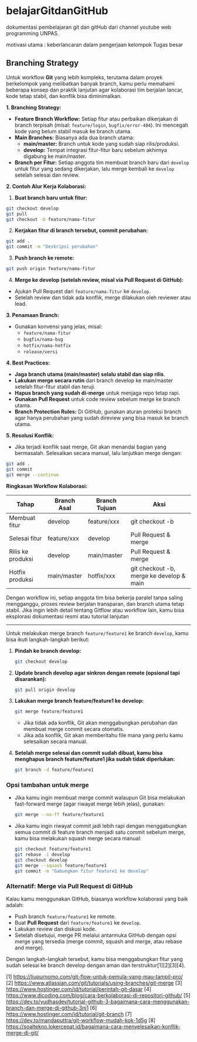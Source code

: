 # belajarGitdanGitHub

dokumentasi pembelajaran git dan gitHub dari channel youtube web programming UNPAS.

motivasi utama : keberlancaran dalam pengerjaan kelompok Tugas besar

## Branching Strategy

Untuk workflow **Git** yang lebih kompleks, terutama dalam proyek berkelompok yang melibatkan banyak branch, kamu perlu memahami beberapa konsep dan praktik lanjutan agar kolaborasi tim berjalan lancar, kode tetap stabil, dan konflik bisa diminimalkan.

**1. Branching Strategy:**

- **Feature Branch Workflow:** Setiap fitur atau perbaikan dikerjakan di branch terpisah (misal: `feature/login`, `bugfix/error-404`). Ini mencegah kode yang belum stabil masuk ke branch utama.
- **Main Branches:** Biasanya ada dua branch utama:
  - **main/master:** Branch untuk kode yang sudah siap rilis/produksi.
  - **develop:** Tempat integrasi fitur-fitur baru sebelum akhirnya digabung ke main/master.
- **Branch per Fitur:** Setiap anggota tim membuat branch baru dari `develop` untuk fitur yang sedang dikerjakan, lalu merge kembali ke `develop` setelah selesai dan review.

**2. Contoh Alur Kerja Kolaborasi:**

1. **Buat branch baru untuk fitur:**

```bash
git checkout develop
git pull
git checkout -b feature/nama-fitur
```

2. **Kerjakan fitur di branch tersebut, commit perubahan:**

```bash
git add .
git commit -m "Deskripsi perubahan"
```

3. **Push branch ke remote:**

```bash
git push origin feature/nama-fitur
```

4. **Merge ke develop (setelah review, misal via Pull Request di GitHub):**

- Ajukan Pull Request dari `feature/nama-fitur` ke `develop`.
- Setelah review dan tidak ada konflik, merge dilakukan oleh reviewer atau lead.

**3. Penamaan Branch:**

- Gunakan konvensi yang jelas, misal:
  - `feature/nama-fitur`
  - `bugfix/nama-bug`
  - `hotfix/nama-hotfix`
  - `release/versi`

**4. Best Practices:**

- **Jaga branch utama (main/master) selalu stabil dan siap rilis**.
- **Lakukan merge secara rutin** dari branch develop ke main/master setelah fitur-fitur stabil dan teruji.
- **Hapus branch yang sudah di-merge** untuk menjaga repo tetap rapi.
- **Gunakan Pull Request** untuk code review sebelum merge ke branch utama.
- **Branch Protection Rules:** Di GitHub, gunakan aturan proteksi branch agar hanya perubahan yang sudah direview yang bisa masuk ke branch utama.

**5. Resolusi Konflik:**

- Jika terjadi konflik saat merge, Git akan menandai bagian yang bermasalah. Selesaikan secara manual, lalu lanjutkan merge dengan:

```bash
git add .
git commit
git merge --continue
```

**Ringkasan Workflow Kolaborasi:**

| Tahap                | Branch Asal     | Branch Tujuan      | Aksi                        |
|----------------------|-----------------|--------------------|-----------------------------|
| Membuat fitur        | develop         | feature/xxx        | git checkout -b             |
| Selesai fitur        | feature/xxx     | develop            | Pull Request & merge        |
| Rilis ke produksi    | develop         | main/master        | Pull Request & merge        |
| Hotfix produksi      | main/master     | hotfix/xxx         | git checkout -b, merge ke develop & main |

Dengan workflow ini, setiap anggota tim bisa bekerja paralel tanpa saling mengganggu, proses review berjalan transparan, dan branch utama tetap stabil. Jika ingin lebih detail tentang Gitflow atau workflow lain, kamu bisa eksplorasi dokumentasi resmi atau tutorial lanjutan

---

Untuk melakukan merge branch `feature/feature1` ke branch `develop`, kamu bisa ikuti langkah-langkah berikut:

1. **Pindah ke branch develop:**
   ```bash
   git checkout develop
   ```
2. **Update branch develop agar sinkron dengan remote (opsional tapi disarankan):**
   ```bash
   git pull origin develop
   ```
3. **Lakukan merge branch feature/feature1 ke develop:**
   ```bash
   git merge feature/feature1
   ```
   - Jika tidak ada konflik, Git akan menggabungkan perubahan dan membuat merge commit secara otomatis.
   - Jika ada konflik, Git akan memberitahu file mana yang perlu kamu selesaikan secara manual.

4. **Setelah merge selesai dan commit sudah dibuat, kamu bisa menghapus branch feature/feature1 jika sudah tidak diperlukan:**
   ```bash
   git branch -d feature/feature1
   ```

### Opsi tambahan untuk merge

- Jika kamu ingin membuat merge commit walaupun Git bisa melakukan fast-forward merge (agar riwayat merge lebih jelas), gunakan:
  ```bash
  git merge --no-ff feature/feature1
  ```
- Jika kamu ingin riwayat commit jadi lebih rapi dengan menggabungkan semua commit di feature branch menjadi satu commit sebelum merge, kamu bisa melakukan squash merge secara manual:
  ```bash
  git checkout feature/feature1
  git rebase -i develop
  git checkout develop
  git merge --squash feature/feature1
  git commit -m "Gabungkan fitur feature1 ke develop"
  ```

### Alternatif: Merge via Pull Request di GitHub

Kalau kamu menggunakan GitHub, biasanya workflow kolaborasi yang baik adalah:

- Push branch `feature/feature1` ke remote.
- Buat **Pull Request** dari `feature/feature1` ke `develop`.
- Lakukan review dan diskusi kode.
- Setelah disetujui, merge PR melalui antarmuka GitHub dengan opsi merge yang tersedia (merge commit, squash and merge, atau rebase and merge).

Dengan langkah-langkah tersebut, kamu bisa menggabungkan fitur yang sudah selesai ke branch develop dengan aman dan terstruktur[1][2][3][4].

[1] https://liupurnomo.com/git-flow-untuk-pemula-yang-mau-tampil-pro/
[2] https://www.atlassian.com/git/tutorials/using-branches/git-merge
[3] https://www.hostinger.com/id/tutorial/perintah-git-dasar
[4] https://www.dicoding.com/blog/cara-berkolaborasi-di-repositori-github/
[5] https://dev.to/yudhasdev/tutorial-github-3-bagaimana-cara-menggunakan-branch-dan-merge-di-github-3nj1
[6] https://www.hostinger.com/id/tutorial/git-branch
[7] https://dev.to/mandaputtra/git-workflow-mudah-kok-1d5g
[8] https://soaltekno.lokercepat.id/bagaimana-cara-menyelesaikan-konflik-merge-di-git/